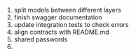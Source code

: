1. split models between different layers
2. finish swagger documentation
3. update integration tests to check errors
4. align contracts with README.md
5. shared passwords
6.